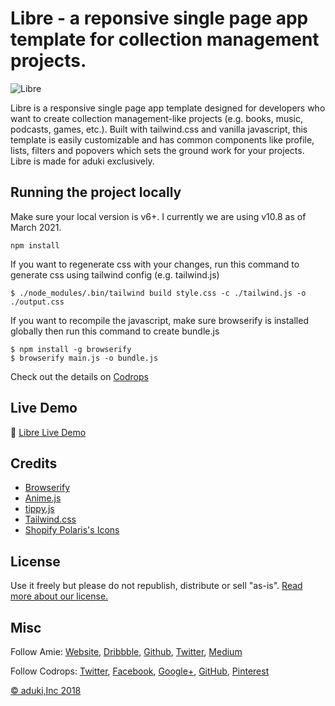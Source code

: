 # Libre - a reponsive single page app template for collection management projects.

![Libre](./.png)

Libre is a responsive single page app template designed for developers who want to create collection management-like projects (e.g. books, music, podcasts, games, etc.). Built with tailwind.css and vanilla javascript, this template is easily customizable and has common components like profile, lists, filters and popovers which sets the ground work for your projects. Libre is made for aduki exclusively.

## Running the project locally
Make sure your local version is v6+. I currently we are using v10.8 as of March 2021.
```
npm install
```

If you want to regenerate css with your changes, run this command to generate css using tailwind config (e.g. tailwind.js)
```
$ ./node_modules/.bin/tailwind build style.css -c ./tailwind.js -o ./output.css
```

If you want to recompile the javascript, make sure browserify is installed globally then run this command to create bundle.js
```
$ npm install -g browserify
$ browserify main.js -o bundle.js
```

Check out the details on [Codrops]()

## Live Demo
👋 [Libre Live Demo]()

## Credits
- [Browserify](http://browserify.org/)
- [Anime.js](http://animejs.com/)
- [tippy.js](https://atomiks.github.io/tippyjs/)
- [Tailwind.css](https://tailwindcss.com/)
- [Shopify Polaris's Icons](https://polaris.shopify.com/)

## License
Use it freely but please do not republish, distribute or sell "as-is". [Read more about our license.](http://aduki.net/terms/licensing/)

## Misc

Follow Amie: [Website](https://www.amie-chen.com/), [Dribbble](http://www.dribbble.com/hyperyolo), [Github](https://github.com/amiechen), [Twitter](https://twitter.com/hyper_yolo), [Medium](https://medium.com/@hyperyolo)

Follow Codrops: [Twitter](http://www.twitter.com/codrops), [Facebook](http://www.facebook.com/pages/Codrops/159107397912), [Google+](https://plus.google.com/101095823814290637419), [GitHub](https://github.com/codrops), [Pinterest](http://www.pinterest.com/codrops/)

[© aduki,Inc 2018](http://www.aduki.net)
